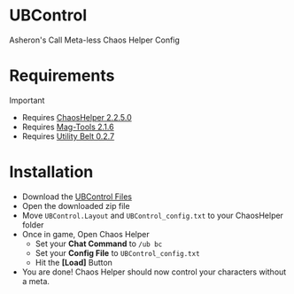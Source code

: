 # UBControl
 Asheron's Call Meta-less Chaos Helper Config

# Requirements
> [!IMPORTANT]
> - Requires [ChaosHelper 2.2.5.0](https://github.com/Oonej/ChaosHelper/releases/tag/2.2.5.0)
> - Requires [Mag-Tools 2.1.6](https://github.com/Mag-nus/Mag-Plugins/releases/tag/Mag-Tools-v2.1.6)
> - Requires [Utility Belt 0.2.7](https://utilitybelt.gitlab.io/releases/)

# Installation
- Download the [UBControl Files](https://github.com/mudzereli/UBControl/archive/refs/heads/main.zip)
- Open the downloaded zip file
- Move `UBControl.Layout` and `UBControl_config.txt` to your ChaosHelper folder
- Once in game, Open Chaos Helper
    - Set your **Chat Command** to `/ub bc`
    - Set your **Config File** to `UBControl_config.txt`
    - Hit the **[Load]** Button
- You are done! Chaos Helper should now control your characters without a meta.